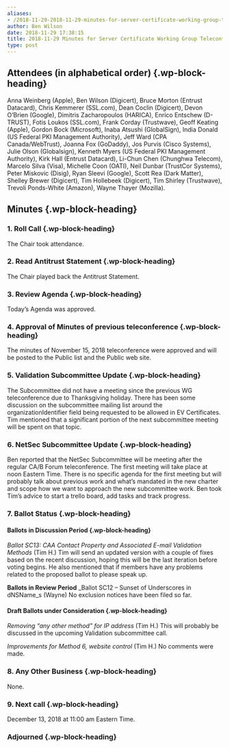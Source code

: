 ```yaml
---
aliases:
- /2018-11-29-2018-11-29-minutes-for-server-certificate-working-group-teleconference/
author: Ben Wilson
date: 2018-11-29 17:38:15
title: 2018-11-29 Minutes for Server Certificate Working Group Teleconference
type: post
---
```


## Attendees (in alphabetical order) {.wp-block-heading}

Anna Weinberg (Apple), Ben Wilson (Digicert), Bruce Morton (Entrust Datacard), Chris Kemmerer (SSL.com), Dean Coclin (Digicert), Devon O’Brien (Google), Dimitris Zacharopoulos (HARICA), Enrico Entschew (D-TRUST), Fotis Loukos (SSL.com), Frank Corday (Trustwave), Geoff Keating (Apple), Gordon Bock (Microsoft), Inaba Atsushi (GlobalSign), India Donald (US Federal PKI Management Authority), Jeff Ward (CPA Canada/WebTrust), Joanna Fox (GoDaddy), Jos Purvis (Cisco Systems), Julie Olson (Globalsign), Kenneth Myers (US Federal PKI Management Authority), Kirk Hall (Entrust Datacard), Li-Chun Chen (Chunghwa Telecom), Marcelo Silva (Visa), Michelle Coon (OATI), Neil Dunbar (TrustCor Systems), Peter Miskovic (Disig), Ryan Sleevi (Google), Scott Rea (Dark Matter), Shelley Brewer (Digicert), Tim Hollebeek (Digicert), Tim Shirley (Trustwave), Trevoli Ponds-White (Amazon), Wayne Thayer (Mozilla).

## Minutes {.wp-block-heading}

### 1. Roll Call {.wp-block-heading}

The Chair took attendance.

### 2. Read Antitrust Statement {.wp-block-heading}

The Chair played back the Antitrust Statement.

### 3. Review Agenda {.wp-block-heading}

Today’s Agenda was approved.

### 4. Approval of Minutes of previous teleconference {.wp-block-heading}

The minutes of November 15, 2018 teleconference were approved and will be posted to the Public list and the Public web site.

### 5. Validation Subcommittee Update {.wp-block-heading}

The Subcommittee did not have a meeting since the previous WG teleconference due to Thanksgiving holiday. There has been some discussion on the subcommittee mailing list around the organizationIdentifier field being requested to be allowed in EV Certificates. Tim mentioned that a significant portion of the next subcommittee meeting will be spent on that topic.

### 6. NetSec Subcommittee Update {.wp-block-heading}

Ben reported that the NetSec Subcommittee will be meeting after the regular CA/B Forum teleconference. The first meeting will take place at noon Eastern Time. There is no specific agenda for the first meeting but will probably talk about previous work and what’s mandated in the new charter and scope how we want to approach the new subcommittee work. Ben took Tim’s advice to start a trello board, add tasks and track progress.

### 7. Ballot Status {.wp-block-heading}

#### Ballots in Discussion Period {.wp-block-heading}

_Ballot SC13: CAA Contact Property and Associated E-mail Validation Methods_ (Tim H.)
Tim will send an updated version with a couple of fixes based on the recent discussion, hoping this will be the last iteration before voting begins. He also mentioned that if members have any problems related to the proposed ballot to please speak up.

**Ballots in Review Period**
\_Ballot SC12 – Sunset of Underscores in dNSName_s (Wayne)
No exclusion notices have been filed so far.

#### Draft Ballots under Consideration {.wp-block-heading}

_Removing “any other method” for IP address_ (Tim H.)
This will probably be discussed in the upcoming Validation subcommittee call.

_Improvements for Method 6, website control_ (Tim H.)
No comments were made.

### 8. Any Other Business {.wp-block-heading}

None.

### 9. Next call {.wp-block-heading}

December 13, 2018 at 11:00 am Eastern Time.

### Adjourned {.wp-block-heading}